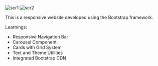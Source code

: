 ![scr1](https://github.com/user-attachments/assets/87aeeec6-6be0-4967-9c80-7f6329cd2a04)
![scr2](https://github.com/user-attachments/assets/c39d184e-b0ec-45be-9738-bc4a5359fead)

This is a responsive website developed using the Bootstrap framework.

Learnings:
- Responsive Navigation Bar
- Carousel Component
- Cards with Grid System
- Text and Theme Utilities
- Integrated Bootstrap CDN
